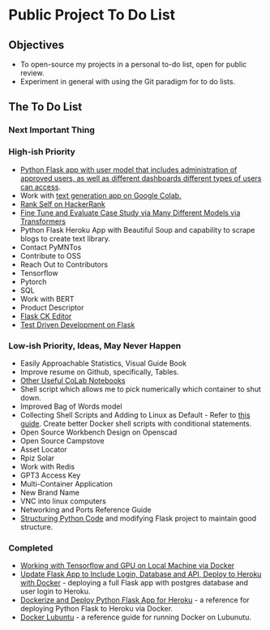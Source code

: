 # Public Project To Do List

## Objectives

* To open-source my projects in a personal to-do list, open for public review.
* Experiment in general with using the Git paradigm for to do lists.

## The To Do List

### Next Important Thing


### High-ish Priority

* [Python Flask app with user model that includes administration of approved users, as well as different dashboards different types of users can access](https://github.com/pwdel/userlevelmodelsflask).
* Work with [text generation app on Google Colab.](https://github.com/pwdel/textgeneratornotes)
* [Rank Self on HackerRank](https://www.hackerrank.com/)
* [Fine Tune and Evaluate Case Study via Many Different Models via Transformers](https://huggingface.co/transformers/training.html)
* Python Flask Heroku App with Beautiful Soup and capability to scrape blogs to create text library.
* Contact PyMNTos
* Contribute to OSS
* Reach Out to Contributors
* Tensorflow
* Pytorch
* SQL
* Work with BERT
* Product Descriptor
* [Flask CK Editor](https://github.com/greyli/flask-ckeditor)
* [Test Driven Development on Flask](https://github.com/pwdel/unittestflask)

### Low-ish Priority, Ideas, May Never Happen

* Easily Approachable Statistics, Visual Guide Book
* Improve resume on Github, specifically, Tables.
* [Other Useful CoLab Notebooks](https://devminator.com/forums/topic/list-of-natural-language-processing-nlp-google-colab-notebooks/)
* Shell script which allows me to pick numerically which container to shut down.
* Improved Bag of Words model
* Collecting Shell Scripts and Adding to Linux as Default - Refer to [this guide](https://www.tecmint.com/write-custom-shell-functions-and-libraries-in-linux/).  Create better Docker shell scripts with conditional statements.
* Open Source Workbench Design on Openscad
* Open Source Campstove
* Asset Locator
* Rpiz Solar
* Work with Redis
* GPT3 Access Key
* Multi-Container Application
* New Brand Name
* VNC into linux computers
* Networking and Ports Reference Guide
* [Structuring Python Code](https://docs.python-guide.org/writing/structure/) and modifying Flask project to maintain good structure.

### Completed

* [Working with Tensorflow and GPU on Local Machine via Docker](https://github.com/pwdel/nvidialubuntutensorflow)
* [Update Flask App to Include Login, Database and API, Deploy to Heroku with Docker](https://github.com/pwdel/postgresloginapiherokudockerflask) - deploying a full Flask app with postgres database and user login to Heroku.
* [Dockerize and Deploy Python Flask App for Heroku](https://github.com/pwdel/herokudockerflask) - a reference for deploying Python Flask to Heroku via Docker.
* [Docker Lubuntu](https://github.com/pwdel/dockerlubuntu) - a reference guide for running Docker on Lubunutu.
